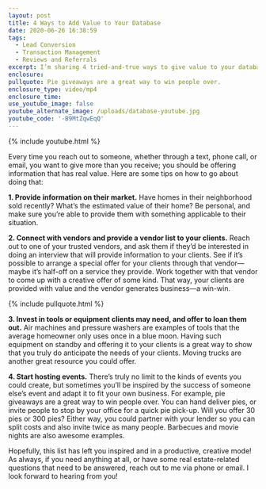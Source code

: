 ```yaml
---
layout: post
title: 4 Ways to Add Value to Your Database
date: 2020-06-26 16:38:59
tags:
  - Lead Conversion
  - Transaction Management
  - Reviews and Referrals
excerpt: I’m sharing 4 tried-and-true ways to give value to your database.
enclosure:
pullquote: Pie giveaways are a great way to win people over.
enclosure_type: video/mp4
enclosure_time:
use_youtube_image: false
youtube_alternate_image: /uploads/database-youtube.jpg
youtube_code: '-B9MtZqwEqQ'
---
```


{% include youtube.html %}

Every time you reach out to someone, whether through a text, phone call, or email, you want to give more than you receive; you should be offering information that has real value. Here are some tips on how to go about doing that:&nbsp;

**1\. Provide information on their market.** Have homes in their neighborhood sold recently? What’s the estimated value of their home? Be personal, and make sure you’re able to provide them with something applicable to their situation.&nbsp;

**2\. Connect with vendors and provide a vendor list to your clients.** Reach out to one of your trusted vendors, and ask them if they’d be interested in doing an interview that will provide information to your clients. See if it’s possible to arrange a special offer for your clients through that vendor— maybe it’s half-off on a service they provide. Work together with that vendor to come up with a creative offer of some kind. That way, your clients are provided with value and the vendor generates business—a win-win.&nbsp;

{% include pullquote.html %}

**3\. Invest in tools or equipment clients may need, and offer to loan them out.** Air machines and pressure washers are examples of tools that the average homeowner only uses once in a blue moon. Having such equipment on standby and offering it to your clients is a great way to show that you truly do anticipate the needs of your clients. Moving trucks are another great resource you could offer.&nbsp;

**4\. Start hosting events.** There’s truly no limit to the kinds of events you could create, but sometimes you’ll be inspired by the success of someone else’s event and adapt it to fit your own business. For example, pie giveaways are a great way to win people over. You can hand deliver pies, or invite people to stop by your office for a quick pie pick-up. Will you offer 30 pies or 300 pies? Either way, you could partner with your lender so you can split costs and also invite twice as many people. Barbecues and movie nights are also awesome examples.&nbsp;

Hopefully, this list has left you inspired and in a productive, creative mode\! As always, if you need anything at all, or have some real estate-related questions that need to be answered, reach out to me via phone or email. I look forward to hearing from you\!